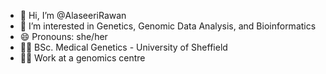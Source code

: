 - 👋 Hi, I’m @AlaseeriRawan
- 🧬 I’m interested in Genetics, Genomic Data Analysis, and Bioinformatics
- 😄 Pronouns: she/her
- 👩‍🎓 BSc. Medical Genetics - University of Sheffield
- 👩‍⚕️ Work at a genomics centre 

<!---
AlaseeriRawan/AlaseeriRawan is a ✨ special ✨ repository because its `README.md` (this file) appears on your GitHub profile.
You can click the Preview link to take a look at your changes.
--->
